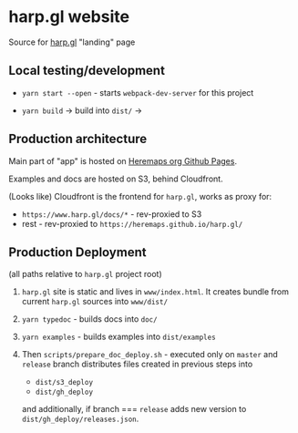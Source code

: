 # harp.gl website

Source for [harp.gl](https://heremaps.github.io/harp.gl) "landing" page


## Local testing/development

* `yarn start --open` - starts `webpack-dev-server` for this project

* `yarn build` -> build into `dist/` ->

## Production architecture

Main part of "app" is hosted on [Heremaps org Github Pages](https://heremaps.github.io/harp.gl).

Examples and docs are hosted on S3, behind Cloudfront.

(Looks like) Cloudfront is the frontend for `harp.gl`, works as proxy for:

* `https://www.harp.gl/docs/*` - rev-proxied to S3
* rest - rev-proxied to `https://heremaps.github.io/harp.gl/`

## Production Deployment

(all paths relative to `harp.gl` project root)

1) `harp.gl` site is static and lives in `www/index.html`. It creates bundle from current `harp.gl`
   sources into `www/dist/`
2) `yarn typedoc` - builds docs into `doc/`
3) `yarn examples` - builds examples into `dist/examples`

4) Then `scripts/prepare_doc_deploy.sh` - executed only on `master` and `release` branch distributes
  files created in previous steps into

   * `dist/s3_deploy`
   * `dist/gh_deploy`

   and additionally, if branch === `release` adds new version to `dist/gh_deploy/releases.json`.

